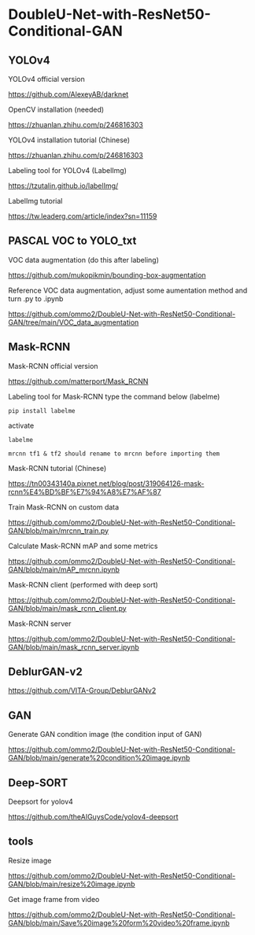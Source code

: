 # DoubleU-Net-with-ResNet50-Conditional-GAN

## YOLOv4

YOLOv4 official version

https://github.com/AlexeyAB/darknet

OpenCV installation (needed)

https://zhuanlan.zhihu.com/p/246816303

YOLOv4 installation tutorial (Chinese)

https://zhuanlan.zhihu.com/p/246816303

Labeling tool for YOLOv4 (LabelImg)

https://tzutalin.github.io/labelImg/

LabelImg tutorial

https://tw.leaderg.com/article/index?sn=11159

## PASCAL VOC to YOLO_txt

VOC data augmentation (do this after labeling)

https://github.com/mukopikmin/bounding-box-augmentation

Reference VOC data augmentation, adjust some aumentation method and turn .py to .ipynb

https://github.com/ommo2/DoubleU-Net-with-ResNet50-Conditional-GAN/tree/main/VOC_data_augmentation

## Mask-RCNN

Mask-RCNN official version

https://github.com/matterport/Mask_RCNN

Labeling tool for Mask-RCNN type the command below (labelme)

```
pip install labelme
```

activate

```
labelme   
```

``` mrcnn tf1 & tf2 should rename to mrcnn before importing them ```

Mask-RCNN tutorial (Chinese)

https://tn00343140a.pixnet.net/blog/post/319064126-mask-rcnn%E4%BD%BF%E7%94%A8%E7%AF%87

Train Mask-RCNN on custom data

https://github.com/ommo2/DoubleU-Net-with-ResNet50-Conditional-GAN/blob/main/mrcnn_train.py

Calculate Mask-RCNN mAP and some metrics

https://github.com/ommo2/DoubleU-Net-with-ResNet50-Conditional-GAN/blob/main/mAP_mrcnn.ipynb

Mask-RCNN client (performed with deep sort)

https://github.com/ommo2/DoubleU-Net-with-ResNet50-Conditional-GAN/blob/main/mask_rcnn_client.py

Mask-RCNN server 

https://github.com/ommo2/DoubleU-Net-with-ResNet50-Conditional-GAN/blob/main/mask_rcnn_server.ipynb



## DeblurGAN-v2

https://github.com/VITA-Group/DeblurGANv2

## GAN

Generate GAN condition image (the condition input of GAN)

https://github.com/ommo2/DoubleU-Net-with-ResNet50-Conditional-GAN/blob/main/generate%20condition%20image.ipynb

## Deep-SORT

Deepsort for yolov4

https://github.com/theAIGuysCode/yolov4-deepsort


## tools

Resize image

https://github.com/ommo2/DoubleU-Net-with-ResNet50-Conditional-GAN/blob/main/resize%20image.ipynb

Get image frame from video

https://github.com/ommo2/DoubleU-Net-with-ResNet50-Conditional-GAN/blob/main/Save%20image%20form%20video%20frame.ipynb
